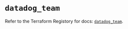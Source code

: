# `datadog_team`

Refer to the Terraform Registory for docs: [`datadog_team`](https://registry.terraform.io/providers/datadog/datadog/3.32.0/docs/resources/team).
